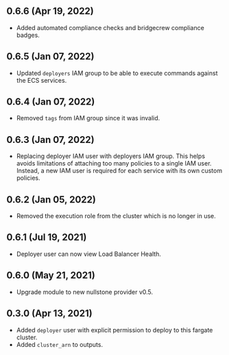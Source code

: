 ## 0.6.6 (Apr 19, 2022)

* Added automated compliance checks and bridgecrew compliance badges.

## 0.6.5 (Jan 07, 2022)

* Updated `deployers` IAM group to be able to execute commands against the ECS services.

## 0.6.4 (Jan 07, 2022)

* Removed `tags` from IAM group since it was invalid.

## 0.6.3 (Jan 07, 2022)

* Replacing deployer IAM user with deployers IAM group. 
  This helps avoids limitations of attaching too many policies to a single IAM user. 
  Instead, a new IAM user is required for each service with its own custom policies.

## 0.6.2 (Jan 05, 2022)

* Removed the execution role from the cluster which is no longer in use. 

## 0.6.1 (Jul 19, 2021)

* Deployer user can now view Load Balancer Health.

## 0.6.0 (May 21, 2021)

* Upgrade module to new nullstone provider v0.5.

## 0.3.0 (Apr 13, 2021)

* Added `deployer` user with explicit permission to deploy to this fargate cluster.
* Added `cluster_arn` to outputs.
